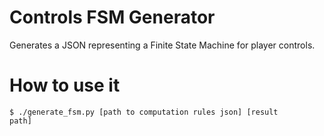 # Controls FSM Generator

Generates a JSON representing a Finite State Machine for player controls.

# How to use it

<code>$ ./generate_fsm.py [path to computation rules json] [result path]</code>
